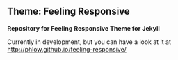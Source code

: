 ## Theme: Feeling Responsive

**Repository for Feeling Responsive Theme for Jekyll**

Currently in development, but you can have a look at it at <http://phlow.github.io/feeling-responsive/>
